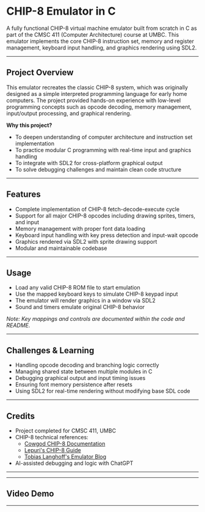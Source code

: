 # CHIP-8 Emulator in C

A fully functional CHIP-8 virtual machine emulator built from scratch in C as part of the CMSC 411 (Computer Architecture) course at UMBC. This emulator implements the core CHIP-8 instruction set, memory and register management, keyboard input handling, and graphics rendering using SDL2.

---

## Project Overview

This emulator recreates the classic CHIP-8 system, which was originally designed as a simple interpreted programming language for early home computers. The project provided hands-on experience with low-level programming concepts such as opcode decoding, memory management, input/output processing, and graphical rendering.

**Why this project?**  
- To deepen understanding of computer architecture and instruction set implementation  
- To practice modular C programming with real-time input and graphics handling  
- To integrate with SDL2 for cross-platform graphical output  
- To solve debugging challenges and maintain clean code structure  

---

## Features

- Complete implementation of CHIP-8 fetch-decode-execute cycle  
- Support for all major CHIP-8 opcodes including drawing sprites, timers, and input  
- Memory management with proper font data loading  
- Keyboard input handling with key press detection and input-wait opcode  
- Graphics rendered via SDL2 with sprite drawing support  
- Modular and maintainable codebase  

---

## Usage

- Load any valid CHIP-8 ROM file to start emulation  
- Use the mapped keyboard keys to simulate CHIP-8 keypad input  
- The emulator will render graphics in a window via SDL2  
- Sound and timers emulate original CHIP-8 behavior  

*Note: Key mappings and controls are documented within the code and README.*

---

## Challenges & Learning

- Handling opcode decoding and branching logic correctly  
- Managing shared state between multiple modules in C  
- Debugging graphical output and input timing issues  
- Ensuring font memory persistence after resets  
- Using SDL2 for real-time rendering without modifying base SDL code  

---

## Credits

- Project completed for CMSC 411, UMBC  
- CHIP-8 technical references:  
  - [Cowgod CHIP-8 Documentation](http://devernay.free.fr/hacks/chip8/C8TECH10.HTM#keyboard)  
  - [Lepuri's CHIP-8 Guide](https://lepuri.net/making-a-chip-8-emulator-in-c/)  
  - [Tobias Langhoff's Emulator Blog](https://tobiasvl.github.io/blog/write-a-chip-8-emulator/)  
- AI-assisted debugging and logic with ChatGPT  

---


---

## Video Demo
---

